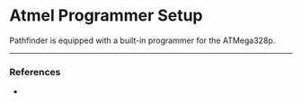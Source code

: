 # Atmel Programmer Setup

Pathfinder is equipped with a built-in programmer for the ATMega328p.

----

### References

* 
